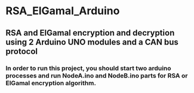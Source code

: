 # RSA_ElGamal_Arduino

## RSA and ElGamal encryption and decryption using 2 Arduino UNO modules and a CAN bus protocol
### In order to run this project, you should start two arduino processes and run NodeA.ino and NodeB.ino parts for RSA or ElGamal encryption algorithm.
